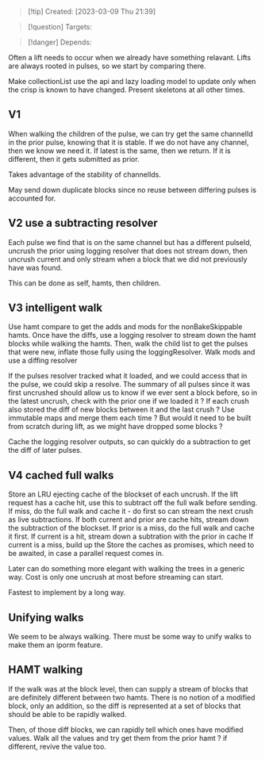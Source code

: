 
>[!tip] Created: [2023-03-09 Thu 21:39]

>[!question] Targets: 

>[!danger] Depends: 

Often a lift needs to occur when we already have something relavant.
Lifts are always rooted in pulses, so we start by comparing there.

Make collectionList use the api and lazy loading model to update only when the crisp is known to have changed.  Present skeletons at all other times.

## V1
When walking the children of the pulse, we can try get the same channelId in the prior pulse, knowing that it is stable.  If we do not have any channel, then we know we need it.  If latest is the same, then we return.  If it is different, then it gets submitted as prior.

Takes advantage of the stability of channelIds.

May send down duplicate blocks since no reuse between differing pulses is accounted for.

## V2 use a subtracting resolver
Each pulse we find that is on the same channel but has a different pulseId, uncrush the prior using logging resolver that does not stream down, then uncrush current and only stream when a block that we did not previously have was found.

This can be done as self, hamts, then children.

## V3 intelligent walk
Use hamt compare to get the adds and mods for the nonBakeSkippable hamts.
Once have the diffs, use a logging resolver to stream down the hamt blocks while walking the hamts.
Then, walk the child list to get the pulses that were new, inflate those fully using the loggingResolver.  Walk mods and use a diffing resolver

If the pulses resolver tracked what it loaded, and we could access that in the pulse, we could skip a resolve.
The summary of all pulses since it was first uncrushed should allow us to know if we ever sent a block before, so in the latest uncrush, check with the prior one if we loaded it ?
If each crush also stored the diff of new blocks between it and the last crush ?
Use immutable maps and merge them each time ?
But would it need to be built from scratch during lift, as we might have dropped some blocks ?

Cache the logging resolver outputs, so can quickly do a subtraction to get the diff of later pulses.

## V4 cached full walks
Store an LRU ejecting cache of the blockset of each uncrush.
If the lift request has a cache hit, use this to subtract off the full walk before sending.
If miss, do the full walk and cache it - do first so can stream the next crush as live subtractions.
If both current and prior are cache hits, stream down the subtraction of the blockset.
If prior is a miss, do the full walk and cache it first.
If current is a hit, stream down a subtration with the prior in cache
If current is a miss, build up the
Store the caches as promises, which need to be awaited, in case a parallel request comes in.

Later can do something more elegant with walking the trees in a generic way.
Cost is only one uncrush at most before streaming can start.

Fastest to implement by a long way.


## Unifying walks
We seem to be always walking.  There must be some way to unify walks to make them an iporm feature.

## HAMT walking
If the walk was at the block level, then can supply a stream of blocks that are definitely different between two hamts.  There is no notion of a modified block, only an addition, so the diff is represented at a set of blocks that should be able to be rapidly walked.

Then, of those diff blocks, we can rapidly tell which ones have modified values.  Walk all the values and try get them from the prior hamt ? if different, revive the value too.